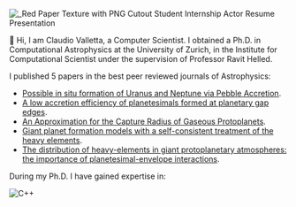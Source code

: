 
![_Red Paper Texture with PNG Cutout Student Internship Actor Resume Presentation](https://user-images.githubusercontent.com/32271546/186423785-e3bcd74d-994a-4d9c-bbf5-362109c67f2d.gif)

👋 Hi, I am Claudio Valletta, a Computer Scientist. 
I obtained a Ph.D. in Computational Astrophysics at the University of Zurich, in the Institute for Computational Scientist under the supervision of Professor Ravit Helled. 

I published 5 papers in the best peer reviewed journals of Astrophysics:
- [Possible in situ formation of Uranus and Neptune via Pebble Accretion](https://doi.org/10.3847/1538-4357/ac5f52).
- [A low accretion efficiency of planetesimals formed at planetary gap edges](https://doi.org/10.1051/0004-6361/202142391).
- [An Approximation for the Capture Radius of Gaseous Protoplanets](https://doi.org/10.1093/mnrasl/slab089).
- [Giant planet formation models with a self-consistent treatment of the heavy elements](https://doi.org/10.3847/1538-4357/aba904).
- [The distribution of heavy-elements in giant protoplanetary atmospheres: the importance of planetesimal-envelope interactions](https://doi.org/10.3847/1538-4357/aaf427).

During my Ph.D. I have gained expertise in:

![C++](https://it.wikipedia.org/wiki/C%2B%2B#/media/File:ISO_C++_Logo.svg)

<!---
ClaudioValletta92/ClaudioValletta92 is a ✨ special ✨ repository because its `README.md` (this file) appears on your GitHub profile.
You can click the Preview link to take a look at your changes.
--->
